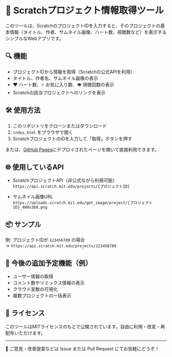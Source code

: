 # 🧩 Scratchプロジェクト情報取得ツール

このツールは、ScratchのプロジェクトIDを入力すると、そのプロジェクトの基本情報（タイトル、作者、サムネイル画像、ハート数、視聴数など）を表示するシンプルなWebアプリです。

## 🔍 機能

- プロジェクトIDから情報を取得（Scratchの公式APIを利用）
- タイトル、作者名、サムネイル画像の表示
- ❤ ハート数、⭐ お気に入り数、👁 視聴回数の表示
- Scratchの該当プロジェクトへのリンクを表示

## 🛠 使用方法

1. このリポジトリをクローンまたはダウンロード
2. `index.html` をブラウザで開く
3. ScratchプロジェクトのIDを入力して「取得」ボタンを押す

または、[GitHub Pages](https://ユーザー名.github.io/リポジトリ名/)にデプロイされたページを開いて直接利用できます。

## 🌐 使用しているAPI

- ScratchプロジェクトAPI（非公式ながら利用可能）  
  `https://api.scratch.mit.edu/projects/{プロジェクトID}`

- サムネイル画像URL  
  `https://uploads.scratch.mit.edu/get_image/project/{プロジェクトID}_480x360.png`

## 📦 サンプル

例: プロジェクトIDが `123456789` の場合  
→ `https://api.scratch.mit.edu/projects/123456789`

## 🚀 今後の追加予定機能（例）

- ユーザー情報の取得
- コメント数やリミックス情報の表示
- クラウド変数の可視化
- 複数プロジェクトの一括表示

## 📄 ライセンス

このツールはMITライセンスのもとで公開されています。自由に利用・改変・再配布いただけます。

---

💬 ご意見・改善提案などは Issue または Pull Request にてお気軽にどうぞ！
